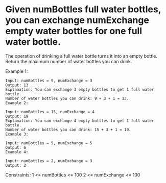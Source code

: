 ﻿# Given numBottles full water bottles, you can exchange numExchange empty water bottles for one full water bottle.

The operation of drinking a full water bottle turns it into an empty bottle.
Return the maximum number of water bottles you can drink. 

Example 1:

```
Input: numBottles = 9, numExchange = 3
Output: 13
Explanation: You can exchange 3 empty bottles to get 1 full water bottle.
Number of water bottles you can drink: 9 + 3 + 1 = 13.
Example 2:
```

```
Input: numBottles = 15, numExchange = 4
Output: 19
Explanation: You can exchange 4 empty bottles to get 1 full water bottle. 
Number of water bottles you can drink: 15 + 3 + 1 = 19.
Example 3:
```

```
Input: numBottles = 5, numExchange = 5
Output: 6
Example 4:
```

```
Input: numBottles = 2, numExchange = 3
Output: 2
```

Constraints:
1 <= numBottles <= 100
2 <= numExchange <= 100